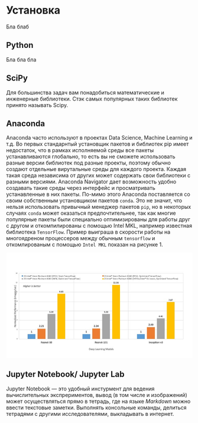 # Установка

Бла блаб

## Python

Бла бла бла

## SciPy

Для большинства задач вам понадобиться математические и инженерные библиотеки. Стэк самых популярных таких библиотек принято называть Scipy.

## Anaconda

Anaconda часто используют в проектах Data Science, Machine Learning и т.д. Во первых стандарнтый установщик пакетов и библиотек pip имеет недостаток, что в рамках исполняемой среды все пакеты устанавливаются глобально, то есть вы не сможете использовать разные версии библиотек под разные проекты, поэтому обычно создают отдельные вирутальные среды для каждого проекта. Каждая такая среда независима от других может содержать свои библиотеки с разными версиями. Anaconda Navigator дает возможность удобно создавать такие среды через интерфейс и просматривать устанавленные в них пакеты. По-мимо этого Anaconda поставляется со своим собственным установщиком пакетов `conda`. Это не значит, что нельзя использовать привычный менеджер пакетов `pip`, но в некоторых случаях `conda` может оказаться предпочтительнее, так как многие популярные пакеты были специально оптимизированы для работы друг с другом и откомпилированы с помощью Intel MKL, например известная библиотека `TensorFlow`. Пример выиграша в скорости работы на многоядреном процессеров между обычным `tensorflow` и откомлированым с помощью `Intel MKL` показан на рисунке 1.

![TensorFlow_Perf_Graph](install.assets/TensorFlow_Perf_Graph_ppt.jpg)

## Jupyter Notebook/ Jupyter Lab

Jupyter Notebook — это удобный инстурмент для ведения вычислительных экспрериментов, вывод (в том числе и изображений) может осуществляться прямо в тетрадь, где на языке *Markdown* можно ввести текстовые заметки. Выполнять консольные команды, делиться тетрадями с другими исследователями, выкладывать в интернет.